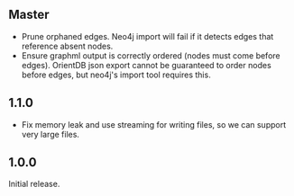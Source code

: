 ## Master

* Prune orphaned edges. Neo4j import will fail if it detects edges that reference absent nodes.
* Ensure graphml output is correctly ordered (nodes must come before edges). OrientDB json export cannot be guaranteed to order
nodes before edges, but neo4j's import tool requires this.

## 1.1.0

* Fix memory leak and use streaming for writing files, so we can support very large files.

## 1.0.0

Initial release.
